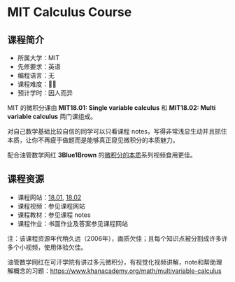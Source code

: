 # MIT Calculus Course

## 课程简介

- 所属大学：MIT
- 先修要求：英语
- 编程语言：无
- 课程难度：🌟🌟
- 预计学时：因人而异

MIT 的微积分课由 **MIT18.01: Single variable calculus** 和 **MIT18.02: Multi variable calculus** 两门课组成。

对自己数学基础比较自信的同学可以只看课程 notes，写得非常浅显生动并且抓住本质，让你不再疲于做题而是能够真正窥见微积分的本质魅力。

配合油管数学网红 **3Blue1Brown** 的[微积分的本质](https://www.youtube.com/playlist?list=PLZHQObOWTQDMsr9K-rj53DwVRMYO3t5Yr)系列视频食用更佳。

## 课程资源

- 课程网站：[18.01](https://ocw.mit.edu/courses/mathematics/18-01sc-single-variable-calculus-fall-2010/syllabus/), [18.02](https://ocw.mit.edu/courses/mathematics/18-02sc-multivariable-calculus-fall-2010/)
- 课程视频：参见课程网站
- 课程教材：参见课程 notes
- 课程作业：书面作业及答案参见课程网站

注：该课程资源年代稍久远（2006年），画质欠佳；且每个知识点被分割成许多许多个小视频，使用体验欠佳。

油管数学网红在可汗学院有讲过多元微积分，有视觉化视频讲解，note和帮助理解概念的习题：https://www.khanacademy.org/math/multivariable-calculus
